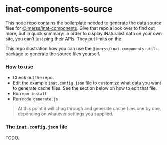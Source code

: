 # inat-components-source

This node repo contains the boilerplate needed to generate the data source files for 
[@imerss/inat-components](https://github.com/IMERSS/inat-components). Give that repo a look over to find out more, but 
in quick summary: in order to display iNaturalist data on your own site, you can't just ping their APIs. They put limits
on the.

This repo illustration how you can use the `@imerss/inat-components-utils` package to generate the source files yourself.

### How to use

- Check out the repo. 
- Edit the example `inat.config.json` file to customize what data you want to generate cache files. See the section
below on how to edit that file. 
- Run `npm install`
- Run `node generate.js`

> At this point it will chug through and generate cache files one by one, depending on whatever settings you supplied. 


### The `inat.config.json` file

TODO.

